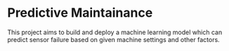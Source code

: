 # Predictive Maintainance
This project aims to build and deploy a machine learning model which can predict sensor failure based on given machine settings and other factors. 
